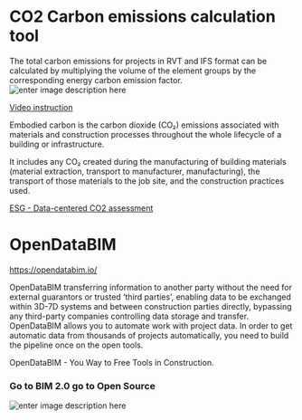 
 # СO2 Carbon emissions calculation tool

The total carbon emissions for projects in RVT and IFS format can be calculated by multiplying the volume of the element groups by the corresponding energy carbon emission factor.
![enter image description here](https://opendatabim.io/wp-content/uploads/2021/12/CO2-OpendataBIM-1.png)

[Video instruction](https://youtu.be/fP0CTZstMoM)


Embodied carbon is the carbon dioxide (CO₂) emissions associated with materials and construction processes throughout the whole lifecycle of a building or infrastructure.

It includes any CO₂ created during the manufacturing of building materials (material extraction, transport to manufacturer, manufacturing), the transport of those materials to the job site, and the construction practices used.

[ESG - Data-centered CO2 assessment](https://opendatabim.io/index.php/co2-carbon-calculator-with-revit-and-ifc/)



# OpenDataBIM

https://opendatabim.io/

OpenDataBIM transferring information to another party without the need for external guarantors or trusted ‘third parties’, enabling data to be exchanged within 3D-7D systems and between construction parties directly, bypassing any third-party companies controlling data storage and transfer. OpenDataBIM allows you to automate work with project data. In order to get automatic data from thousands of projects automatically, you need to build the pipeline once on the open tools.

OpenDataBIM - You Way to Free Tools in Construction.

### Go to  BIM 2.0  go to  Open Source
![enter image description here](https://opendatabim.io/wp-content/uploads/2021/10/BIM20.jpg)
